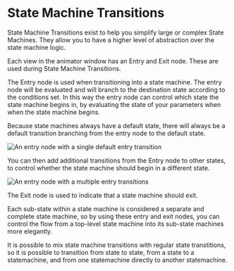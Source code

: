 State Machine Transitions
====================

State Machine Transitions exist to help you simplify large or complex State Machines. They allow you to have a higher level of abstraction over the state machine logic.

Each view in the animator window has an Entry and Exit node. These are used during State Machine Transitions.

The Entry node is used when transitioning into a state machine. The entry node will be evaluated and will branch to the destination state according to the conditions set. In this way the entry node can control which state the state machine begins in, by evaluating the state of your parameters when when the state machine begins.

Because state machines always have a default state, there will always be a default transition branching from the entry node to the default state. 

![An entry node with a single default entry transition](../uploads/Main/AnimatorEntryNodeSingleTransition.png) 

You can then add additional transitions from the Entry node to other states, to control whether the state machine should begin in a different state.

![An entry node with a multiple entry transitions](../uploads/Main/AnimatorEntryNodeMultipleTransitions.png) 

The Exit node is used to indicate that a state machine should exit.

Each sub-state within a state machine is considered a separate and complete state machine, so by using these entry and exit nodes, you can control the flow from a top-level state machine into its sub-state machines more elegantly.

It is possible to mix state machine transitions with regular state transtitions, so it is possible to transition from state to state, from a state to a statemachine, and from one statemachine directly to another statemachine.



